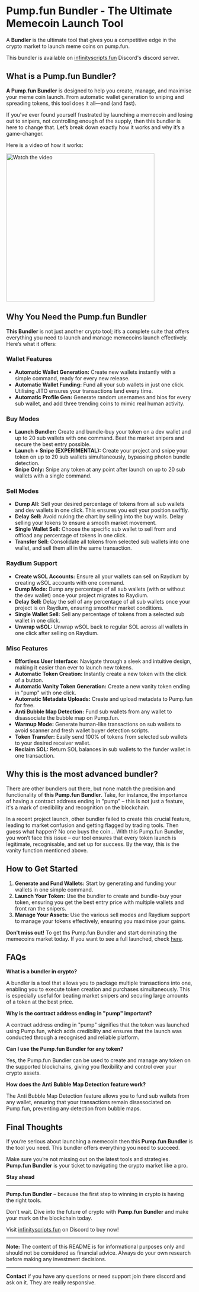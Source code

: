 # Pump.fun Bundler - The Ultimate Memecoin Launch Tool

A **Bundler** is the ultimate tool that gives you a competitive edge in the crypto market to launch meme coins on pump.fun.

This bundler is available on [infinityscripts.fun](https://www.infinityscripts.fun/) Discord's discord server.

## What is a Pump.fun Bundler?

**A Pump.fun Bundler** is designed to help you create, manage, and maximise your meme coin launch. From automatic wallet generation to sniping and spreading tokens, this tool does it all—and (and fast).

If you’ve ever found yourself frustrated by launching a memecoin and losing out to snipers, not controlling enough of the supply, then this bundler is here to change that. Let’s break down exactly how it works and why it’s a game-changer.

Here is a video of how it works:

<a href="https://www.youtube.com/watch?v=nGvrYz6JX8o">
    <img src="https://img.youtube.com/vi/nGvrYz6JX8o/maxresdefault.jpg" alt="Watch the video" width="400"/>
</a>

## Why You Need the Pump.fun Bundler

**This Bundler** is not just another crypto tool; it’s a complete suite that offers everything you need to launch and manage memecoins launch effectively. Here’s what it offers:

### Wallet Features

- **Automatic Wallet Generation:** Create new wallets instantly with a simple command, ready for every new release.
- **Automatic Wallet Funding:** Fund all your sub wallets in just one click. Utilising JITO ensures your transactions land every time.
- **Automatic Profile Gen:** Generate random usernames and bios for every sub wallet, and add three trending coins to mimic real human activity.

### Buy Modes

- **Launch Bundler:** Create and bundle-buy your token on a dev wallet and up to 20 sub wallets with one command. Beat the market snipers and secure the best entry possible.
- **Launch + Snipe (EXPERIMENTAL):** Create your project and snipe your token on up to 20 sub wallets simultaneously, bypassing photon bundle detection.
- **Snipe Only:** Snipe any token at any point after launch on up to 20 sub wallets with a single command.

### Sell Modes

- **Dump All:** Sell your desired percentage of tokens from all sub wallets and dev wallets in one click. This ensures you exit your position swiftly.
- **Delay Sell:** Avoid nuking the chart by selling into the buy walls. Delay selling your tokens to ensure a smooth market movement.
- **Single Wallet Sell:** Choose the specific sub wallet to sell from and offload any percentage of tokens in one click.
- **Transfer Sell:** Consolidate all tokens from selected sub wallets into one wallet, and sell them all in the same transaction.

### Raydium Support

- **Create wSOL Accounts:** Ensure all your wallets can sell on Raydium by creating wSOL accounts with one command.
- **Dump Mode:** Dump any percentage of all sub wallets (with or without the dev wallet) once your project migrates to Raydium.
- **Delay Sell:** Delay the sell of any percentage of all sub wallets once your project is on Raydium, ensuring smoother market conditions.
- **Single Wallet Sell:** Sell any percentage of tokens from a selected sub wallet in one click.
- **Unwrap wSOL:** Unwrap wSOL back to regular SOL across all wallets in one click after selling on Raydium.

### Misc Features

- **Effortless User Interface:** Navigate through a sleek and intuitive design, making it easier than ever to launch new tokens.
- **Automatic Token Creation:** Instantly create a new token with the click of a button.
- **Automatic Vanity Token Generation:** Create a new vanity token ending in "pump" with one click.
- **Automatic Metadata Uploads:** Create and upload metadata to Pump.fun for free.
- **Anti Bubble Map Detection:** Fund sub wallets from any wallet to disassociate the bubble map on Pump.fun.
- **Warmup Mode:** Generate human-like transactions on sub wallets to avoid scanner and fresh wallet buyer detection scripts.
- **Token Transfer:** Easily send 100% of tokens from selected sub wallets to your desired receiver wallet.
- **Reclaim SOL:** Return SOL balances in sub wallets to the funder wallet in one transaction.

## Why this is the most advanced bundler?

There are other bundlers out there, but none match the precision and functionality of **this Pump.fun Bundler**. Take, for instance, the importance of having a contract address ending in "pump" – this is not just a feature, it's a mark of credibility and recognition on the blockchain.

In a recent project launch, other bundler failed to create this crucial feature, leading to market confusion and getting flagged by trading tools.
Then guess what happen? No one buys the coin...
With this Pump.fun Bundler, you won’t face this issue – our tool ensures that every token launch is legitimate, recognisable, and set up for success.
By the way, this is the vanity function mentioned above.

## How to Get Started

1. **Generate and Fund Wallets:** Start by generating and funding your wallets in one simple command.
2. **Launch Your Token:** Use the bundler to create and bundle-buy your token, ensuring you get the best entry price with multiple wallets and front ran the snipers.
3. **Manage Your Assets:** Use the various sell modes and Raydium support to manage your tokens effectively, ensuring you maximise your gains.

**Don't miss out!** To get ths Pump.fun Bundler and start dominating the memecoins market today. If you want to see a full launched, check [here](https://medium.com/@AntoineRSX/how-to-launch-a-meme-coin-on-pump-fun-with-a-bundler-bot-0f7bdd87054f).

## FAQs

**What is a bundler in crypto?**

A bundler is a tool that allows you to package multiple transactions into one, enabling you to execute token creation and purchases simultaneously. This is especially useful for beating market snipers and securing large amounts of a token at the best price.

**Why is the contract address ending in "pump" important?**

A contract address ending in "pump" signifies that the token was launched using Pump.fun, which adds credibility and ensures that the launch was conducted through a recognised and reliable platform.

**Can I use the Pump.fun Bundler for any token?**

Yes, the Pump.fun Bundler can be used to create and manage any token on the supported blockchains, giving you flexibility and control over your crypto assets.

**How does the Anti Bubble Map Detection feature work?**

The Anti Bubble Map Detection feature allows you to fund sub wallets from any wallet, ensuring that your transactions remain disassociated on Pump.fun, preventing any detection from bubble maps.

## Final Thoughts

If you’re serious about launching a memecoin then this **Pump.fun Bundler** is the tool you need. This bundler offers everything you need to succeed.

Make sure you’re not missing out on the latest tools and strategies. **Pump.fun Bundler** is your ticket to navigating the crypto market like a pro.

**Stay ahead**

---

**Pump.fun Bundler** – because the first step to winning in crypto is having the right tools.

Don't wait. Dive into the future of crypto with **Pump.fun Bundler** and make your mark on the blockchain today.

Visit [infinityscripts.fun](https://www.infinityscripts.fun/) on Discord to buy now!

---

**Note:** The content of this README is for informational purposes only and should not be considered as financial advice. Always do your own research before making any investment decisions.

---

**Contact** if you have any questions or need support join there discord and ask on it.
They are really responsive.
